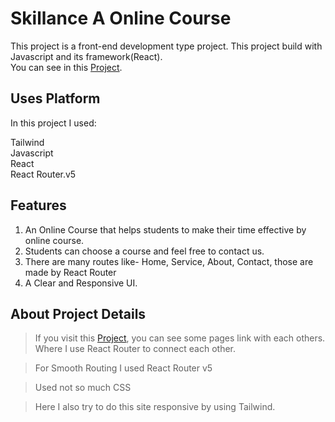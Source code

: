 # Skillance A Online Course

This project is a front-end development type project. This project build with Javascript and its framework(React).\
You can see in this [Project](https://skillance-courses-faiusnahin-035869.netlify.app/).

## Uses Platform

In this project I used:

Tailwind\
Javascript\
React\
React Router.v5

## Features

1. An Online Course that helps students to make their time effective by online course.
2. Students can choose a course and feel free to contact us.
3. There are many routes like- Home, Service, About, Contact, those are made by React Router
4. A Clear and Responsive UI. 

## About Project Details

> If you visit this [Project](https://skillance-courses-faiusnahin-035869.netlify.app/), you can see some pages link with each others.\
Where I use React Router to connect each other.

> For Smooth Routing I used React Router v5

> Used not so much CSS

> Here I also try to do this site responsive by using Tailwind.
